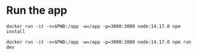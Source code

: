 # Run the app

```
docker run -it -v=$PWD:/app -w=/app -p=3000:3000 node:14.17.0 npm install
```

```
docker run -it -v=$PWD:/app -w=/app -p=3000:3000 node:14.17.0 npm run dev
```
